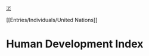 [🇿](zotero://select/library/items/XBBZM2NJ)

[[Entries/Individuals/United Nations]] 
# Human Development Index

